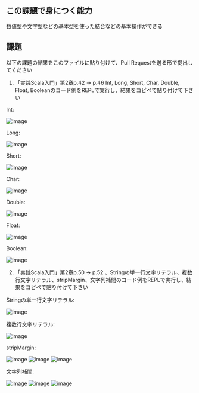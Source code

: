 ## この課題で身につく能力

数値型や文字型などの基本型を使った結合などの基本操作ができる

## 課題

以下の課題の結果をこのファイルに貼り付けて、Pull Requestを送る形で提出してください

1. 「実践Scala入門」第2章p.42 -> p.46 Int, Long, Short, Char, Double, Float, Booleanのコード例をREPLで実行し、結果をコピペで貼り付けて下さい

Int:

![image](https://user-images.githubusercontent.com/37242439/78214116-60e75300-74ef-11ea-812b-a34555eb7c60.png)

Long:

![image](https://user-images.githubusercontent.com/37242439/78214244-af94ed00-74ef-11ea-8eec-313e3c7bd7a0.png)

Short:

![image](https://user-images.githubusercontent.com/37242439/78214603-9e98ab80-74f0-11ea-9d1f-599add69d004.png)

Char:

![image](https://user-images.githubusercontent.com/37242439/78214811-11098b80-74f1-11ea-85e7-b330ac002863.png)

Double:

![image](https://user-images.githubusercontent.com/37242439/78215085-ad339280-74f1-11ea-8686-37714a34b6d9.png)

Float:

![image](https://user-images.githubusercontent.com/37242439/78215155-d5bb8c80-74f1-11ea-9e40-41355f8fa37e.png)

Boolean:

![image](https://user-images.githubusercontent.com/37242439/78215255-0c91a280-74f2-11ea-9476-dfe5c8f8cada.png)


2. 「実践Scala入門」第2章p.50 -> p.52 、Stringの単一行文字リテラル、複数行文字リテラル、stripMargin、文字列補間のコード例をREPLで実行し、結果をコピペで貼り付けて下さい

Stringの単一行文字リテラル:

![image](https://user-images.githubusercontent.com/37242439/78215836-7494b880-74f3-11ea-8971-41c4549e847a.png)

複数行文字リテラル:

![image](https://user-images.githubusercontent.com/37242439/78215886-9d1cb280-74f3-11ea-9279-6dcb780ed492.png)

stripMargin:

![image](https://user-images.githubusercontent.com/37242439/78216017-e0772100-74f3-11ea-9119-a4053300e010.png)
![image](https://user-images.githubusercontent.com/37242439/78216088-069cc100-74f4-11ea-8b77-209cc20ed736.png)
![image](https://user-images.githubusercontent.com/37242439/78216559-1cf74c80-74f5-11ea-9e74-444c1c707257.png)

文字列補間:

![image](https://user-images.githubusercontent.com/37242439/78216942-eff76980-74f5-11ea-95d0-c3dccd01ab94.png)
![image](https://user-images.githubusercontent.com/37242439/78217168-6f853880-74f6-11ea-9845-04fa95aea103.png)
![image](https://user-images.githubusercontent.com/37242439/78217255-a8bda880-74f6-11ea-9755-fa84500f586c.png)

